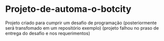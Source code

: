 # Projeto-de-automa-o-botcity

Projeto criado para cumprir um desafio de programação (posteriormente será transfomado em um repositório exemplo)
(projeto falhou no praso de entrega do desafio e nos requerimentos)
